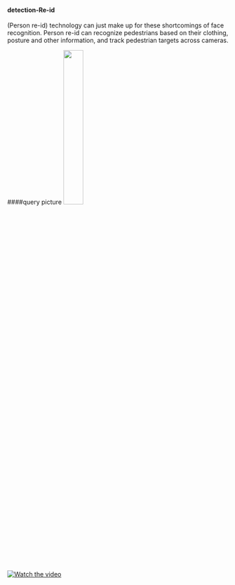 #### detection-Re-id
(Person re-id) technology can just make up for these shortcomings of face recognition. 
Person re-id can recognize pedestrians based on their clothing, posture and other information, and track pedestrian targets across cameras.


####query picture
<img src="examples/voc/.readme/fcn32s_iter00092000.jpg" width="30%" />

[![Watch the video](https://raw.github.com/GabLeRoux/WebMole/master/ressources/WebMole_Youtube_Video.png)](https://www.youtube.com/watch?v=QuJd8G4TG4c)

